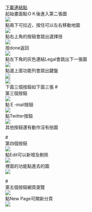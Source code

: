 [下載連結點](https://developer.apple.com/library/ios/samplecode/Breadcrumb/Introduction/Intro.html#//apple_ref/doc/uid/DTS40010048)<br>
起始畫面點ＯＫ後進入第二張圖
<br><img src="pic1.png"><br>
點兩下可拉近，按住可以左右移動地圖
<br><img src="pic2.png"><br>
點右上角的按鈕會跳出選擇扭
<br><img src="pic3.png"><br>
按done返回
<br><img src="pic2.png"><br>
點左下角的灰色連結Legal會跳出下一張圖
<br><img src="pic4.png">
<br>點選上面功能列會跳出鍵盤
<br><img src="pic11.png">
<br><img src="pic12.png">
<br>下面三個按鈕如下面三張
#<br>第三個按鈕
<br><img src="pic5.png">
<br>點Ｅ-mail按鈕
<br><img src="pic13.png">
<br>點Twitter按鈕
<br><img src="pic14.png">
<br>其他按鈕還有動作沒有拍圖

#<br>第四個按鈕
<br><img src="pic6.png">
<br>點Edit可以新增及刪除
<br><img src="pic7.png">
<br>裡面的功能點進去的圖
<br><img src="pic8.png">

#<br>第五個按鈕網頁瀏覽
<br><img src="pic10.png">
<br>點New Page可開新分頁
<br><img src="pic9.png">






